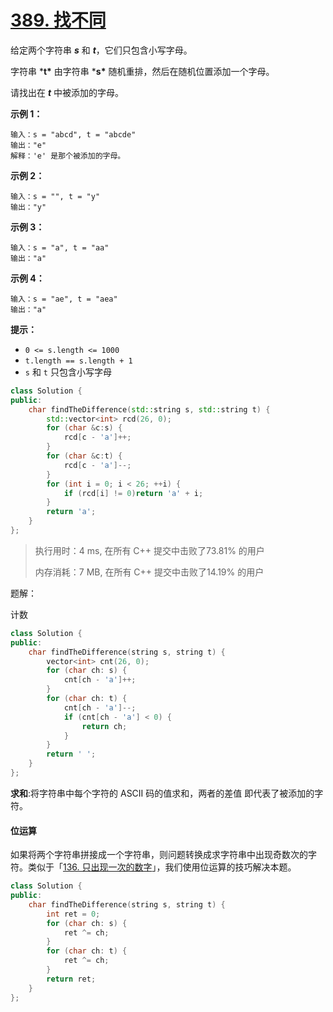 # [389. 找不同](https://leetcode-cn.com/problems/find-the-difference/)

给定两个字符串 ***s*** 和 ***t***，它们只包含小写字母。

字符串 ***t\*** 由字符串 ***s\*** 随机重排，然后在随机位置添加一个字母。

请找出在 ***t*** 中被添加的字母。

 

**示例 1：**

```
输入：s = "abcd", t = "abcde"
输出："e"
解释：'e' 是那个被添加的字母。
```

**示例 2：**

```
输入：s = "", t = "y"
输出："y"
```

**示例 3：**

```
输入：s = "a", t = "aa"
输出："a"
```

**示例 4：**

```
输入：s = "ae", t = "aea"
输出："a"
```

 

**提示：**

- `0 <= s.length <= 1000`
- `t.length == s.length + 1`
- `s` 和 `t` 只包含小写字母

```c++
class Solution {
public:
    char findTheDifference(std::string s, std::string t) {
        std::vector<int> rcd(26, 0);
        for (char &c:s) {
            rcd[c - 'a']++;
        }
        for (char &c:t) {
            rcd[c - 'a']--;
        }
        for (int i = 0; i < 26; ++i) {
            if (rcd[i] != 0)return 'a' + i;
        }
        return 'a';
    }
};
```

> 执行用时：4 ms, 在所有 C++ 提交中击败了73.81% 的用户
>
> 内存消耗：7 MB, 在所有 C++ 提交中击败了14.19% 的用户

题解：

计数

```c++
class Solution {
public:
    char findTheDifference(string s, string t) {
        vector<int> cnt(26, 0);
        for (char ch: s) {
            cnt[ch - 'a']++;
        }
        for (char ch: t) {
            cnt[ch - 'a']--;
            if (cnt[ch - 'a'] < 0) {
                return ch;
            }
        }
        return ' ';
    }
};
```

**求和**:将字符串中每个字符的 ASCII 码的值求和，两者的差值  即代表了被添加的字符。

#### 位运算

如果将两个字符串拼接成一个字符串，则问题转换成求字符串中出现奇数次的字符。类似于「[136. 只出现一次的数字](https://leetcode-cn.com/problems/single-number/)」，我们使用位运算的技巧解决本题。

```c++
class Solution {
public:
    char findTheDifference(string s, string t) {
        int ret = 0;
        for (char ch: s) {
            ret ^= ch;
        }
        for (char ch: t) {
            ret ^= ch;
        }
        return ret;
    }
};
```


